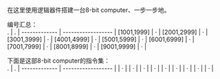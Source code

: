 在这里使用逻辑器件搭建一台8-bit computer、一步一步地。  

编号汇总：  
.              | .                  |
 ------------- | ------------------ |
[1001,1999]    | ·                  |
[2001,2999]    | ·                  |
[3001,3999]    | ·                  |
[4001,4999]    | ·                  |
[5001,5999]    | ·                  |
[6001,6999]    | ·                  |
[7001,7999]    | ·                  |
[8001,8999]    | ·                  |
[9001,9999]    | ·                  |

下面是这部8-bit computer的指令集：  
.              | .                  |
 ------------- | ------------------ |
               | ·                  |
               | ·                  |
               | ·                  |
               | ·                  |
               | ·                  |
               | ·                  |
               | ·                  |
               | ·                  |
               | ·                  |